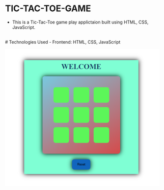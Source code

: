 # TIC-TAC-TOE-GAME
- This is a Tic-Tac-Toe game play applictaion built using HTML, CSS, JavaScript.
<br>
# Technologies Used
- Frontend: HTML, CSS, JavaScript


![TIC-TAC-TOE](./IMAGE.png)

